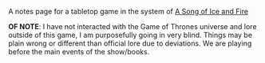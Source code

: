A notes page for a tabletop game in the system of [A Song of Ice and Fire](https://greenronin.com/sifrp/)

**OF NOTE**: I have not interacted with the Game of Thrones universe and lore outside of this game, I am purposefully going in very blind. Things may be plain wrong or different than official lore due to deviations. We are playing before the main events of the show/books.